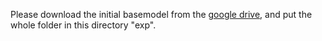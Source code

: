 Please download the initial basemodel from the [google drive](https://drive.google.com/open?id=15WHwfsNEV1I2cDxm9YGHSf_r2uHF1sQ-), and put the whole folder in this directory "exp".

